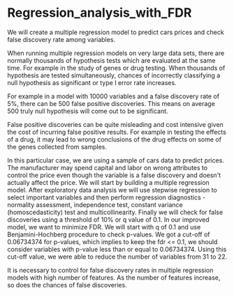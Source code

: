 # Regression_analysis_with_FDR
We will create a multiple regression model to predict cars prices and check false discovery rate among variables.  

When running multiple regression models on very large data sets, there are normally thousands of hypothesis tests which are evaluated at the same time. For example in the study of genes or drug testing. When thousands of hypothesis are tested simultaneously, chances of incorrectly classifying a null hypothesis as significant or type I error rate increases.    

For example in a model with 10000 variables and a false discovery rate of 5%, there can be 500 false positive discoveries. This means on average 500 truly null hypothesis will come out to be significant. 

False positive discoveries can be quite misleading and cost intensive given the cost of incurring false positive results. For example in testing the effects of a drug, it may lead to wrong conclusions of the drug effects on some of the genes collected from samples.    

In this particular case, we are using a sample of cars data to predict prices. The manufacturer may spend capital and labor on wrong attributes to control the price even though the variable is a false discovery and doesn't actually affect the price. We will start by building a multiple regression model. After exploratory data analysis we will use stepwise regression to select important variables and then perform regression diagnostics - normality assessment, independence test, constant variance (homoscedasticity) test and multicollinearity. Finally we will check for false discoveries using a threshold of 10% or q value of 0.1. In our improved model, we want to minimize FDR. We will start with q of 0.1 and use Benjamini-Hochberg procedure to check p-values. We got a cut-off of 0.06734374 for p-values, which implies to keep the fdr <= 0.1, we should consider variables with p-value less than or equal to 0.06734374. Using this cut-off value, we were able to reduce the number of variables from 31 to 22.

It is necessary to control for false discovery rates in multiple regression models with high number of features. As the number of features increase, so does the chances of false discoveries.
